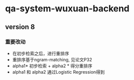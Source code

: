# qa-system-wuxuan-backend
## version 8 
### 重要改动
- 在初步检索之后，进行重排序
- 重排序基于ngram-matching, 见论文P32
- alpha1* 初步检索 + alpha2 * 得分重排序
- alpha1 和 alpha2 通过Logistic Regression得到 